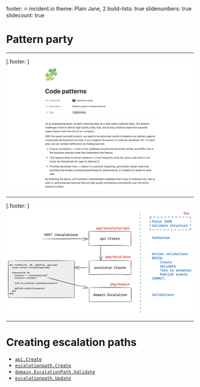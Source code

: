 footer: 🔥 incident.io
theme: Plain Jane, 2
build-lists: true
slidenumbers: true
slidecount: true

# Pattern party

---

[.footer: ]
![inline 45%](code-patterns-doc.jpeg)

---

[.footer: ]
![](code-structure.png)

---

# Creating escalation paths

- [`api.Create`](https://github.com/incident-io/core/blob/master/server/app/escalationpath/api/service.go#L32-L53)
- [`escalationpath.Create`](https://github.com/incident-io/core/blob/master/server/app/escalationpath/create.go#L18)
- [`domain.EscalationPath.Validate`](https://github.com/incident-io/core/blob/master/server/pkg/domain/escalation_path.go#L171-L202)
- [`escalationpath.Update`](https://github.com/incident-io/core/blob/master/server/app/escalationpath/update.go#L31)

